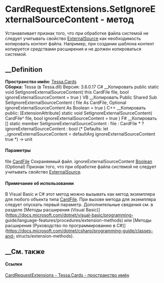 # CardRequestExtensions.SetIgnoreExternalSourceContent - метод
Устанавливает признак того, что при обработке файла системой не следует
учитывать свойство [ExternalSource](P_Tessa_Cards_CardFile_ExternalSource.htm)
как необходимость копировать контент файла. Например, при создании шаблона
контент копируется средствами расширения и не должен копироваться системой.
## __Definition
 **Пространство имён:** [Tessa.Cards](N_Tessa_Cards.htm)  
 **Сборка:** Tessa (в Tessa.dll) Версия: 3.6.0.17
C# __Копировать
     public static void SetIgnoreExternalSourceContent(
    	this CardFile file,
    	bool ignoreExternalSourceContent = true
    )
VB __Копировать
    <ExtensionAttribute>
    Public Shared Sub SetIgnoreExternalSourceContent ( 
    	file As CardFile,
    	Optional ignoreExternalSourceContent As Boolean = true
    )
C++ __Копировать
     public:
    [ExtensionAttribute]
    static void SetIgnoreExternalSourceContent(
    	CardFile^ file, 
    	bool ignoreExternalSourceContent = true
    )
F# __Копировать
     [<ExtensionAttribute>]
    static member SetIgnoreExternalSourceContent : 
            file : CardFile * 
            ?ignoreExternalSourceContent : bool 
    (* Defaults:
            let _ignoreExternalSourceContent = defaultArg ignoreExternalSourceContent true
    *)
    -> unit 
#### Параметры
file [CardFile](T_Tessa_Cards_CardFile.htm)
    Сохраняемый файл.
ignoreExternalSourceContent
[Boolean](https://learn.microsoft.com/dotnet/api/system.boolean) (Optional)
     Признак того, что при обработке файла системой не следует учитывать свойство [ExternalSource](P_Tessa_Cards_CardFile_ExternalSource.htm). 
#### Примечание об использовании
В Visual Basic и C# этот метод можно вызывать как метод экземпляра для любого
объекта типа [CardFile](T_Tessa_Cards_CardFile.htm). При вызове метода для
экземпляра следует опускать первый параметр. Дополнительные сведения см. в
разделе [Методы расширения (Visual
Basic)](https://docs.microsoft.com/dotnet/visual-basic/programming-
guide/language-features/procedures/extension-methods) или [Методы расширения
(Руководство по программированию в
C#)](https://docs.microsoft.com/dotnet/csharp/programming-guide/classes-and-
structs/extension-methods).
##  __См. также
#### Ссылки
[CardRequestExtensions - ](T_Tessa_Cards_CardRequestExtensions.htm)
[Tessa.Cards - пространство имён](N_Tessa_Cards.htm)
